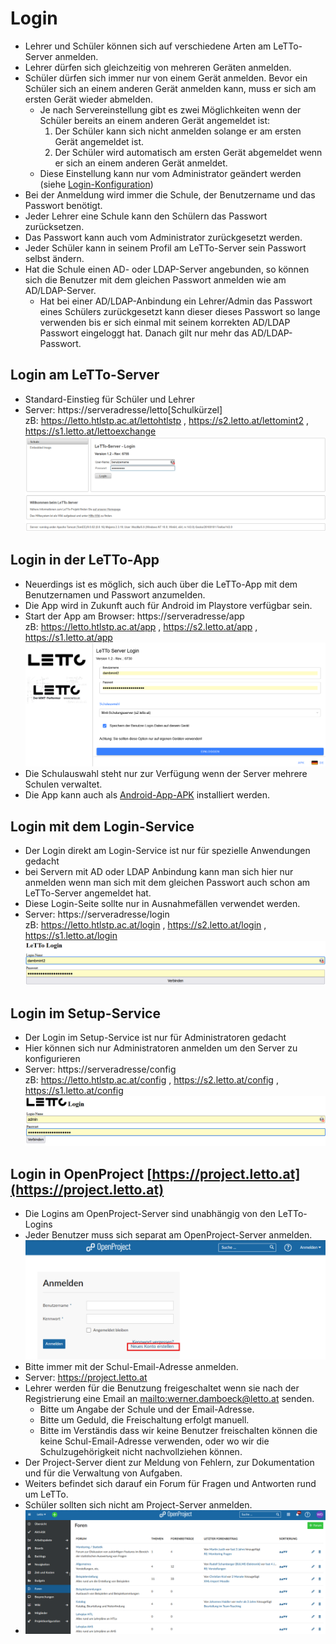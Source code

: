 # Login

* Lehrer und Schüler können sich auf verschiedene Arten am LeTTo-Server anmelden.
* Lehrer dürfen sich gleichzeitig von mehreren Geräten anmelden.
* Schüler dürfen sich immer nur von einem Gerät anmelden. Bevor ein Schüler sich an 
  einem anderen Gerät anmelden kann, muss er sich am ersten Gerät wieder abmelden.
  * Je nach Servereinstellung gibt es zwei Möglichkeiten wenn der Schüler bereits an einem anderen Gerät angemeldet ist:
    1. Der Schüler kann sich nicht anmelden solange er am ersten Gerät angemeldet ist.
    2. Der Schüler wird automatisch am ersten Gerät abgemeldet wenn er sich an einem anderen Gerät anmeldet.
  * Diese Einstellung kann nur vom Administrator geändert werden (siehe [Login-Konfiguration](../../wiki/LeTToEnvironment/index.md#login-konfiguration))
* Bei der Anmeldung wird immer die Schule, der Benutzername und das Passwort benötigt.
* Jeder Lehrer eine Schule kann den Schülern das Passwort zurücksetzen.
* Das Passwort kann auch vom Administrator zurückgesetzt werden.
* Jeder Schüler kann in seinem Profil am LeTTo-Server sein Passwort selbst ändern.
* Hat die Schule einen AD- oder LDAP-Server angebunden, so können sich die Benutzer mit dem gleichen Passwort anmelden wie am AD/LDAP-Server.
  * Hat bei einer AD/LDAP-Anbindung ein Lehrer/Admin das Passwort eines Schülers zurückgesetzt kann dieser dieses Passwort so lange verwenden bis er sich einmal mit seinem korrekten AD/LDAP Passwort eingeloggt hat. Danach gilt nur mehr das AD/LDAP-Passwort.

## Login am LeTTo-Server
* Standard-Einstieg für Schüler und Lehrer
* Server: https://serveradresse/letto[Schulkürzel]<br>
  zB: https://letto.htlstp.ac.at/lettohtlstp , https://s2.letto.at/lettomint2 , https://s1.letto.at/lettoexchange <br>
  ![img.png](img.png)

## Login in der LeTTo-App
* Neuerdings ist es möglich, sich auch über die LeTTo-App mit dem Benutzernamen und Passwort anzumelden.
* Die App wird in Zukunft auch für Android im Playstore verfügbar sein.
* Start der App am Browser: https://serveradresse/app<br>
  zB: https://letto.htlstp.ac.at/app , https://s2.letto.at/app , https://s1.letto.at/app <br>
  ![img_1.png](img_1.png)  
* Die Schulauswahl steht nur zur Verfügung wenn der Server mehrere Schulen verwaltet.
* Die App kann auch als [Android-App-APK](https://download.letto.at/download/app/stable) installiert werden. 

## Login mit dem Login-Service
* Der Login direkt am Login-Service ist nur für spezielle Anwendungen gedacht
* bei Servern mit AD oder LDAP Anbindung kann man sich hier nur anmelden wenn man sich mit dem gleichen Passwort auch schon am LeTTo-Server angemeldet hat.
* Diese Login-Seite sollte nur in Ausnahmefällen verwendet werden.
* Server: https://serveradresse/login<br>
  zB: https://letto.htlstp.ac.at/login , https://s2.letto.at/login , https://s1.letto.at/login <br>
  ![img_2.png](img_2.png) 

## Login im Setup-Service
* Der Login im Setup-Service ist nur für Administratoren gedacht
* Hier können sich nur Administratoren anmelden um den Server zu konfigurieren
* Server: https://serveradresse/config<br>
  zB: https://letto.htlstp.ac.at/config , https://s2.letto.at/config , https://s1.letto.at/config <br>
  ![img_3.png](img_3.png)

## Login in OpenProject [https://project.letto.at](https://project.letto.at)
* Die Logins am OpenProject-Server sind unabhängig von den LeTTo-Logins
* Jeder Benutzer muss sich separat am OpenProject-Server anmelden. <br>
  ![img_5.png](img_5.png) 
* Bitte immer mit der Schul-Email-Adresse anmelden.
* Server: https://project.letto.at<br>
* Lehrer werden für die Benutzung freigeschaltet wenn sie nach der Registrierung eine Email an <mailto:werner.damboeck@letto.at> senden.
  - Bitte um Angabe der Schule und der Email-Adresse. 
  - Bitte um Geduld, die Freischaltung erfolgt manuell.
  - Bitte im Verständis dass wir keine Benutzer freischalten können die keine Schul-Email-Adresse verwenden, oder wo wir die Schulzugehörigkeit nicht nachvollziehen können.
* Der Project-Server dient zur Meldung von Fehlern, zur Dokumentation und für die Verwaltung von Aufgaben.
* Weiters befindet sich darauf ein Forum für Fragen und Antworten rund um LeTTo.
* Schüler sollten sich nicht am Project-Server anmelden.
* ![img_4.png](img_4.png)